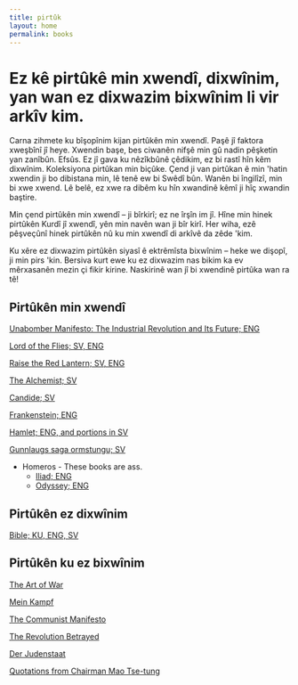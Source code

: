 ```yaml
---
title: pirtûk
layout: home
permalink: books
---
```


# Ez kê pirtûkê min xwendî, dixwînim, yan wan ez dixwazim bixwînim li vir arkîv kim.

Carna zihmete ku bîşopînim kijan pirtûkên min xwendî. Paşê jî faktora xweşbînî jî heye. Xwendin başe, bes ciwanên nifşê min gû nadin pêşketin yan zanîbûn. Efsûs. Ez jî gava ku nêzîkbûnê çêdikim, ez bi rastî hîn kêm dixwînim. Koleksiyona pirtûkan min biçûke. Çend ji van pirtûkan ê min 'hatin xwendin ji bo dibistana min, lê tenê ew bi Swêdî bûn. Wanên bi îngilîzî, min bi xwe xwend. Lê belê, ez xwe ra dibêm ku hîn xwandinê kêmî ji hîç xwandin baştire.

Min çend pirtûkên min xwendî – ji bîrkirî; ez ne îrşîn im jî. Hîne min hinek pirtûkên Kurdî jî xwendî, yên min navên wan ji bîr kirî. Her wiha, ezê pêşveçûnî hinek pirtûkên nû ku min xwendî di arkîvê da zêde 'kim.

Ku xêre ez dixwazim pirtûkên siyasî ê ektrêmîsta bixwînim – heke we dişopî, ji min pirs 'kin. Bersiva kurt ewe ku ez dixwazim nas bikim ka ev mêrxasanên mezin çi fikir kirine. Naskirinê wan jî bi xwendinê pirtûka wan ra tê!

## Pirtûkên min xwendî

[Unabomber Manifesto: The Industrial Revolution and Its Future; ENG](https://https://en.wikipedia.org/wiki/Industrial_Society_and_Its_Future)

[Lord of the Flies; SV, ENG](https://en.wikipedia.org/wiki/Lord_of_the_Flies)

[Raise the Red Lantern; SV, ENG](https://en.wikipedia.org/wiki/Raise_the_Red_Lantern_(novella))

[The Alchemist; SV](https://en.wikipedia.org/wiki/The_Alchemist_(novel))

[Candide; SV](https://en.wikipedia.org/wiki/Candide)

[Frankenstein; ENG](https://en.wikipedia.org/wiki/Frankenstein)

[Hamlet; ENG, and portions in SV](https://en.wikipedia.org/wiki/Hamlet)

[Gunnlaugs saga ormstungu; SV](https://en.wikipedia.org/wiki/Gunnlaugs_saga_ormstungu)

- Homeros - These books are ass.
  - [Iliad; ENG](https://en.wikipedia.org/wiki/Iliad)
  - [Odyssey; ENG](https://en.wikipedia.org/wiki/Odyssey)

## Pirtûkên ez dixwînim

[Bible; KU, ENG, SV](https://en.wikipedia.org/wiki/Bible)

## Pirtûkên ku ez bixwînim

[The Art of War](https://en.wikipedia.org/wiki/The_Art_of_War)

[Mein Kampf](https://en.wikipedia.org/wiki/Mein_Kampf)

[The Communist Manifesto](https://en.wikipedia.org/wiki/The_Communist_Manifesto)

[The Revolution Betrayed](https://en.wikipedia.org/wiki/The_Revolution_Betrayed)

[Der Judenstaat](https://en.wikipedia.org/wiki/Der_Judenstaat)

[Quotations from Chairman Mao Tse-tung](https://en.wikipedia.org/wiki/Quotations_from_Chairman_Mao_Tse-tung)
